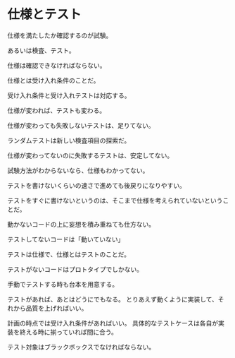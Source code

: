 # 仕様とテスト

仕様を満たしたか確認するのが試験。

あるいは検査、テスト。

仕様は確認できなければならない。

仕様とは受け入れ条件のことだ。

受け入れ条件と受け入れテストは対応する。

仕様が変われば、テストも変わる。

仕様が変わっても失敗しないテストは、足りてない。

ランダムテストは新しい検査項目の探索だ。

仕様が変わってないのに失敗するテストは、安定してない。

試験方法がわからないなら、仕様もわかってない。

テストを書けないくらいの速さで進めても後戻りになりやすい。

テストをすぐに書けないというのは、そこまで仕様を考えられていないということだ。

動かないコードの上に妄想を積み重ねても仕方ない。

テストしてないコードは「動いていない」

テストは仕様で、仕様とはテストのことだ。

テストがないコードはプロトタイプでしかない。

手動でテストする時も台本を用意する。

テストがあれば、あとはどうにでもなる。
とりあえず動くように実装して、それから品質を上げればいい。

計画の時点では受け入れ条件があればいい。
具体的なテストケースは各自が実装を終える時に揃っていれば間に合う。

テスト対象はブラックボックスでなければならない。
